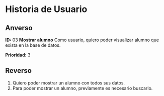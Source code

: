 # Historia de Usuario


## Anverso

**ID:** 03 **Mostrar alumno**
Como usuario, quiero poder visualizar alumno que exista en la base de datos.

**Prioridad:** 3 


## Reverso

1. Quiero poder mostrar un alumno con todos sus datos.
2. Para poder mostrar un alumno, previamente es necesario buscarlo.
